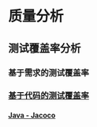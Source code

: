 # 质量分析


## 测试覆盖率分析
### 基于需求的测试覆盖率
### [基于代码的测试覆盖率](CodeCoverage/CodeCoverage.md)
#### [Java - Jacoco](CodeCoverage/Jacoco.md)

